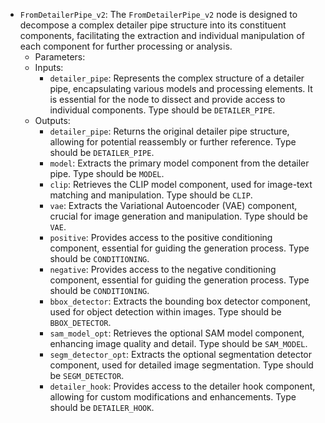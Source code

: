 - `FromDetailerPipe_v2`: The `FromDetailerPipe_v2` node is designed to decompose a complex detailer pipe structure into its constituent components, facilitating the extraction and individual manipulation of each component for further processing or analysis.
    - Parameters:
    - Inputs:
        - `detailer_pipe`: Represents the complex structure of a detailer pipe, encapsulating various models and processing elements. It is essential for the node to dissect and provide access to individual components. Type should be `DETAILER_PIPE`.
    - Outputs:
        - `detailer_pipe`: Returns the original detailer pipe structure, allowing for potential reassembly or further reference. Type should be `DETAILER_PIPE`.
        - `model`: Extracts the primary model component from the detailer pipe. Type should be `MODEL`.
        - `clip`: Retrieves the CLIP model component, used for image-text matching and manipulation. Type should be `CLIP`.
        - `vae`: Extracts the Variational Autoencoder (VAE) component, crucial for image generation and manipulation. Type should be `VAE`.
        - `positive`: Provides access to the positive conditioning component, essential for guiding the generation process. Type should be `CONDITIONING`.
        - `negative`: Provides access to the negative conditioning component, essential for guiding the generation process. Type should be `CONDITIONING`.
        - `bbox_detector`: Extracts the bounding box detector component, used for object detection within images. Type should be `BBOX_DETECTOR`.
        - `sam_model_opt`: Retrieves the optional SAM model component, enhancing image quality and detail. Type should be `SAM_MODEL`.
        - `segm_detector_opt`: Extracts the optional segmentation detector component, used for detailed image segmentation. Type should be `SEGM_DETECTOR`.
        - `detailer_hook`: Provides access to the detailer hook component, allowing for custom modifications and enhancements. Type should be `DETAILER_HOOK`.
